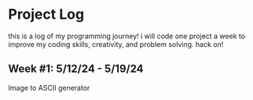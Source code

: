 # Project Log
this is a log of my programming journey! i will code one project a week to improve my coding skills, creativity, and problem solving. hack on! 

## Week #1: 5/12/24 - 5/19/24
Image to ASCII generator
